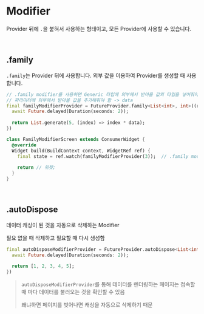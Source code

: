 # Modifier

Provider 뒤에 `.`을 붙혀서 사용하는 형태이고, 모든 Provider에 사용할 수 있습니다.

<br />

## .family

`.family`는 Provider 뒤에 사용합니다. 외부 값을 이용하여 Provider를 생성할 때 사용합니다.

``` dart
// .family modifier를 사용하면 Generic 타입에 외부에서 받아올 값의 타입을 넣어줘야 함
// 파라미터에 외부에서 받아올 값을 추가해줘야 함 -> data
final familyModifierProvider = FutureProvider.family<List<int>, int>((ref, data) async {
  await Future.delayed(Duration(seconds: 2));
  
  return List.generate(5, (index) => index * data);
})
```

```dart
class FamilyModifierScreen extends ConsumerWidget {
  @override
  Widget build(BuildContext context, WidgetRef ref) {
    final state = ref.watch(familyModifierProvider(3));  // .family modifier에 3이라는 값을 파라미터에 넣음
    
    return // 위젯;
  }
}
```

<br />

## .autoDispose

데이터 캐싱이 된 것을 자동으로 삭제하는 Modifier

필요 없을 때 삭제하고 필요할 때 다시 생성함

``` dart
final autoDisposeModifierProvider = FutureProvider.autoDispose<List<int>>((ref) async {
  await Future.delayed(Duration(seconds: 2));
  
  return [1, 2, 3, 4, 5];
})
```

> `autoDisposeModifierProvider`를 통해 데이터를 렌더링하는 페이지는 접속할 때 마다 데이터를 불러오는 것을 확인할 수 있음
>
> 왜냐하면 페이지를 벗어나면 캐싱을 자동으로 삭제하기 때문
